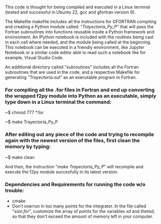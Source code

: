 This code is thought for being compiled and executed in a Linux terminal (tested and successful in Ubuntu 22, gcc and gfortran version 9). 

The Makefile makefile includes all the instructions for GFORTRAN compiling and creating a Python module called: *"Trayectoria_Py_P"* that will pass the Fortran subroutines into functions reusable inside a Python framework and environment. An IPython notebook is included with the routines being cast in each cell where needed, and the module being called at the beginning. This notebook can be executed in a friendly environment, like Jupyter Notebook or a similar code editor able to read such a notebook like for example, Visual Studio Code.

An additional directory called "subroutines" includes all the Fortran subroutines that are used in the code, and a respective Makefile for generating *"Trayectoria.out"* as an executable program in Fortran.

<h3>For compiling  all the .for files in Fortran and end up converting the wrapped f2py module into Python as an executable, simply type down in a Linux terminal the command: </h3>

~$ chmod 777 *.for

~$ make Trayectoria_Py_P

<h3> After editing out any piece of the code and trying to recompile again with the newest version of the files, first clean the memory by typing: </h3>

~$ make clean

And then, the instruction "*make Trayectoria_Py_P*" will recompile and execute the f2py module succesfully in its latest version.

<h3> Dependencies and Requirements for running the code w/o trouble: </h3>

- cmake
- Don't overrun in too many points for the integrator. In the file called "*size.for*", customize the array of points for the variables *xd* and *thetad*, so that they don't exceed the amount of memory left in your computer.
